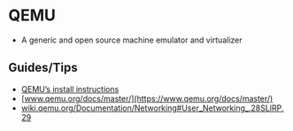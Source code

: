 # QEMU

* A generic and open source machine emulator and virtualizer

## Guides/Tips

* [QEMU’s install instructions ](https://www.qemu.org/download/#linux)
* [www.qemu.org/docs/master/](https://www.qemu.org/docs/master/)
* [wiki.qemu.org/Documentation/Networking#User_Networking_.28SLIRP.29](https://wiki.qemu.org/Documentation/Networking#User_Networking_.28SLIRP.29)